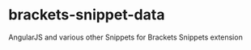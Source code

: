 brackets-snippet-data
=====================

AngularJS and various other Snippets for Brackets Snippets extension
